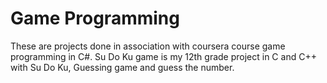 # Game Programming 
These are projects done in association with coursera course game programming in C#.
Su Do Ku game is my 12th grade project in C and C++ with Su Do Ku, Guessing game and guess the number.
